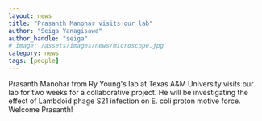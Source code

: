 ```yaml
---
layout: news
title: "Prasanth Manohar visits our lab"
author: "Seiga Yanagisawa"
author_handle: "seiga"
# image: /assets/images/news/microscope.jpg
category: news
tags: [people]
---
```


Prasanth Manohar from Ry Young's lab at Texas A&M University visits our lab for two weeks 
for a collaborative project. He will be investigating the effect 
of Lambdoid phage S21 infection on E. coli proton motive force. Welcome Prasanth!